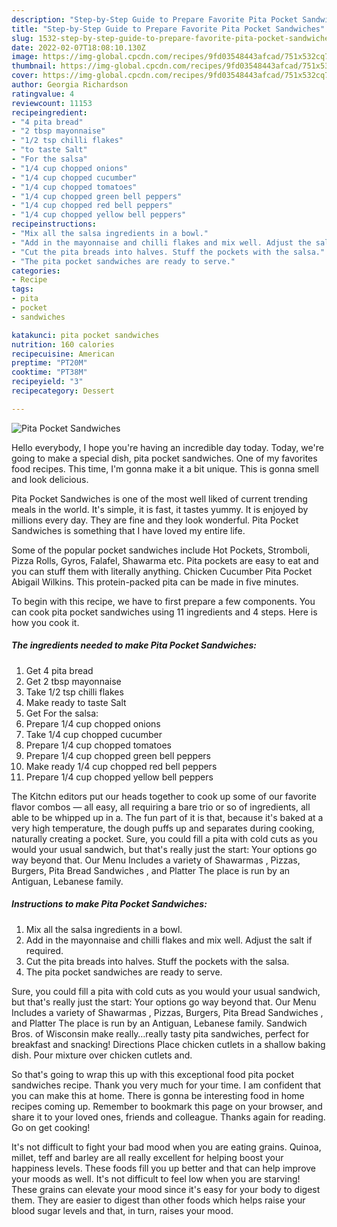 ```yaml
---
description: "Step-by-Step Guide to Prepare Favorite Pita Pocket Sandwiches"
title: "Step-by-Step Guide to Prepare Favorite Pita Pocket Sandwiches"
slug: 1532-step-by-step-guide-to-prepare-favorite-pita-pocket-sandwiches
date: 2022-02-07T18:08:10.130Z
image: https://img-global.cpcdn.com/recipes/9fd03548443afcad/751x532cq70/pita-pocket-sandwiches-recipe-main-photo.jpg
thumbnail: https://img-global.cpcdn.com/recipes/9fd03548443afcad/751x532cq70/pita-pocket-sandwiches-recipe-main-photo.jpg
cover: https://img-global.cpcdn.com/recipes/9fd03548443afcad/751x532cq70/pita-pocket-sandwiches-recipe-main-photo.jpg
author: Georgia Richardson
ratingvalue: 4
reviewcount: 11153
recipeingredient:
- "4 pita bread"
- "2 tbsp mayonnaise"
- "1/2 tsp chilli flakes"
- "to taste Salt"
- "For the salsa"
- "1/4 cup chopped onions"
- "1/4 cup chopped cucumber"
- "1/4 cup chopped tomatoes"
- "1/4 cup chopped green bell peppers"
- "1/4 cup chopped red bell peppers"
- "1/4 cup chopped yellow bell peppers"
recipeinstructions:
- "Mix all the salsa ingredients in a bowl."
- "Add in the mayonnaise and chilli flakes and mix well. Adjust the salt if required."
- "Cut the pita breads into halves. Stuff the pockets with the salsa."
- "The pita pocket sandwiches are ready to serve."
categories:
- Recipe
tags:
- pita
- pocket
- sandwiches

katakunci: pita pocket sandwiches 
nutrition: 160 calories
recipecuisine: American
preptime: "PT20M"
cooktime: "PT38M"
recipeyield: "3"
recipecategory: Dessert

---
```



![Pita Pocket Sandwiches](https://img-global.cpcdn.com/recipes/9fd03548443afcad/751x532cq70/pita-pocket-sandwiches-recipe-main-photo.jpg)

Hello everybody, I hope you're having an incredible day today. Today, we're going to make a special dish, pita pocket sandwiches. One of my favorites food recipes. This time, I'm gonna make it a bit unique. This is gonna smell and look delicious.

Pita Pocket Sandwiches is one of the most well liked of current trending meals in the world. It's simple, it is fast, it tastes yummy. It is enjoyed by millions every day. They are fine and they look wonderful. Pita Pocket Sandwiches is something that I have loved my entire life.

Some of the popular pocket sandwiches include Hot Pockets, Stromboli, Pizza Rolls, Gyros, Falafel, Shawarma etc. Pita pockets are easy to eat and you can stuff them with literally anything. Chicken Cucumber Pita Pocket Abigail Wilkins. This protein-packed pita can be made in five minutes.


To begin with this recipe, we have to first prepare a few components. You can cook pita pocket sandwiches using 11 ingredients and 4 steps. Here is how you cook it.

<!--inarticleads1-->

##### The ingredients needed to make Pita Pocket Sandwiches:

1. Get 4 pita bread
1. Get 2 tbsp mayonnaise
1. Take 1/2 tsp chilli flakes
1. Make ready to taste Salt
1. Get For the salsa:
1. Prepare 1/4 cup chopped onions
1. Take 1/4 cup chopped cucumber
1. Prepare 1/4 cup chopped tomatoes
1. Prepare 1/4 cup chopped green bell peppers
1. Make ready 1/4 cup chopped red bell peppers
1. Prepare 1/4 cup chopped yellow bell peppers


The Kitchn editors put our heads together to cook up some of our favorite flavor combos — all easy, all requiring a bare trio or so of ingredients, all able to be whipped up in a. The fun part of it is that, because it&#39;s baked at a very high temperature, the dough puffs up and separates during cooking, naturally creating a pocket. Sure, you could fill a pita with cold cuts as you would your usual sandwich, but that&#39;s really just the start: Your options go way beyond that. Our Menu Includes a variety of Shawarmas , Pizzas, Burgers, Pita Bread Sandwiches , and Platter The place is run by an Antiguan, Lebanese family. 

<!--inarticleads2-->

##### Instructions to make Pita Pocket Sandwiches:

1. Mix all the salsa ingredients in a bowl.
1. Add in the mayonnaise and chilli flakes and mix well. Adjust the salt if required.
1. Cut the pita breads into halves. Stuff the pockets with the salsa.
1. The pita pocket sandwiches are ready to serve.


Sure, you could fill a pita with cold cuts as you would your usual sandwich, but that&#39;s really just the start: Your options go way beyond that. Our Menu Includes a variety of Shawarmas , Pizzas, Burgers, Pita Bread Sandwiches , and Platter The place is run by an Antiguan, Lebanese family. Sandwich Bros. of Wisconsin make really…really tasty pita sandwiches, perfect for breakfast and snacking! Directions Place chicken cutlets in a shallow baking dish. Pour mixture over chicken cutlets and. 

So that's going to wrap this up with this exceptional food pita pocket sandwiches recipe. Thank you very much for your time. I am confident that you can make this at home. There is gonna be interesting food in home recipes coming up. Remember to bookmark this page on your browser, and share it to your loved ones, friends and colleague. Thanks again for reading. Go on get cooking!

It's not difficult to fight your bad mood when you are eating grains. Quinoa, millet, teff and barley are all really excellent for helping boost your happiness levels. These foods fill you up better and that can help improve your moods as well. It's not difficult to feel low when you are starving! These grains can elevate your mood since it's easy for your body to digest them. They are easier to digest than other foods which helps raise your blood sugar levels and that, in turn, raises your mood.
